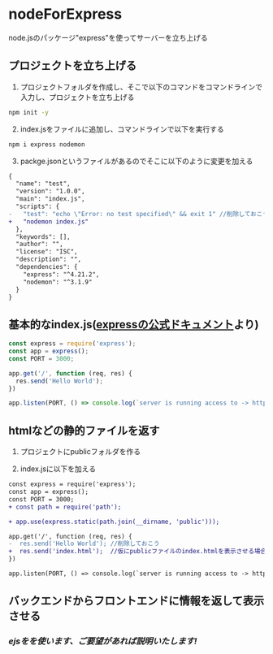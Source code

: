 # nodeForExpress
node.jsのパッケージ"express"を使ってサーバーを立ち上げる

## プロジェクトを立ち上げる

1. プロジェクトフォルダを作成し、そこで以下のコマンドをコマンドラインで入力し、プロジェクトを立ち上げる
```bash
npm init -y
```

2. index.jsをファイルに追加し、コマンドラインで以下を実行する
```bash
npm i express nodemon
```

3. packge.jsonというファイルがあるのでそこに以下のように変更を加える
```diff
{
  "name": "test",
  "version": "1.0.0",
  "main": "index.js",
  "scripts": {
-   "test": "echo \"Error: no test specified\" && exit 1" //削除しておこう
+   "nodemon index.js"
  },
  "keywords": [],
  "author": "",
  "license": "ISC",
  "description": "",
  "dependencies": {
    "express": "^4.21.2",
    "nodemon": "^3.1.9"
  }
}
```

## 基本的なindex.js([expressの公式ドキュメント](https://www.npmjs.com/package/express)より)
```javaScript
const express = require('express');
const app = express();
const PORT = 3000;

app.get('/', function (req, res) {
  res.send('Hello World');
})

app.listen(PORT, () => console.log(`server is running access to -> http://localhost:${PORT}`));
```

## htmlなどの静的ファイルを返す
1. プロジェクトにpublicフォルダを作る

2. index.jsに以下を加える
```diff
const express = require('express');
const app = express();
const PORT = 3000;
+ const path = require('path');

+ app.use(express.static(path.join(__dirname, 'public')));

app.get('/', function (req, res) {
-  res.send('Hello World'); //削除しておこう
+  res.send('index.html');  //仮にpublicファイルのindex.htmlを表示させる場合
})

app.listen(PORT, () => console.log(`server is running access to -> http://localhost:${PORT}`));
```

## バックエンドからフロントエンドに情報を返して表示させる
### *ejsをを使います、ご要望があれば説明いたします!*
